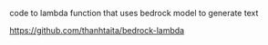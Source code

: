 code to lambda function that uses bedrock model to generate text

https://github.com/thanhtaita/bedrock-lambda
